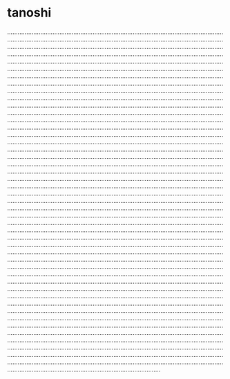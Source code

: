 # tanoshi
................................................................................................................................................................................................................................................................................................................................................................................................................................................................................................................................................................................................................................................................................................................................................................................................................................................................................................................................................................................................................................................................................................................................................................................................................................................................................................................................................................................................................................................................................................................................................................................................................................................................................................................................................................................................................................................................................................................................................................................................................................................................................................................................................................................................................................................................................................................................................................................................................................................................................................................................................................................................................................................................................................................................................................................................................................................................................................................................................................................................................................................................................................................................................................................................................................................................................................................................................................................................................................................................................................................................................................................................................................................................................................................................................................................................................................................................................................................................................................................................................................................................................................................................................................................................................................................................................................................................................................................................................................................................................................................................................................................................................................................................................................................................................................................................................................................................................................................................................................................................................................................................................................................................................................................................................................................................................................................................................................................................................................................................................................................................................................................................................................................................................................................................................................................................................................................................................................................................................................................................................................